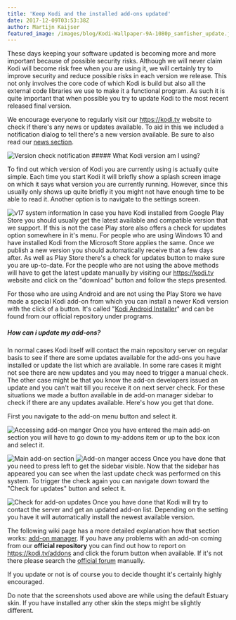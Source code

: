 ```yaml
---
title: 'Keep Kodi and the installed add-ons updated'
date: 2017-12-09T03:53:38Z
author: Martijn Kaijser
featured_image: /images/blog/Kodi-Wallpaper-9A-1080p_samfisher_update.jpg
---
```

These days keeping your software updated is becoming more and more important because of possible security risks. Although we will never claim Kodi will become risk free when you are using it, we will certainly try to improve security and reduce possible risks in each version we release. This not only involves the core code of which Kodi is build but also all the external code libraries we use to make it a functional program. As such it is quite important that when possible you try to update Kodi to the most recent released final version.

 We encourage everyone to regularly visit our <https://kodi.tv> website to check if there's any news or updates available. To aid in this we included a notification dialog to tell there's a new version available. Be sure to also read our [news section](https://kodi.tv/blog).

 ![](http://xbmcfoundation.prod.dd:8083/sites/default/files/wysiwyg/uploads/Version-check-notification.jpg "Version check notification") ##### What Kodi version am I using?

 To find out which version of Kodi you are currently using is actually quite simple. Each time you start Kodi it will briefly show a splash screen image on which it says what version you are currently running. However, since this usually only shows up quite briefly it you might not have enough time to be able to read it. Another option is to navigate to the settings screen.

 ![](http://xbmcfoundation.prod.dd:8083/sites/default/files/wysiwyg/uploads/v17_System_info.png "v17 system information") In case you have Kodi installed from Google Play Store you should usually get the latest available and compatible version that we support. If this is not the case Play store also offers a check for updates option somewhere in it's menu. For people who are using Windows 10 and have installed Kodi from the Microsoft Store applies the same. Once we publish a new version you should automatically receive that a few days after. As well as Play Store there's a check for updates button to make sure you are up-to-date. For the people who are not using the above methods will have to get the latest update manually by visiting our <https://kodi.tv> website and click on the "download" button and follow the steps presented.

 For those who are using Android and are not using the Play Store we have made a special Kodi add-on from which you can install a newer Kodi version with the click of a button. It's called "[Kodi Android Installer](https://kodi.tv/addon/scripts/kodi-android-installer)" and can be found from our official repository under programs.

 ##### How can i update my add-ons?

 In normal cases Kodi itself will contact the main repository server on regular basis to see if there are some updates available for the add-ons you have installed or update the list which are available. In some rare cases it might not see there are new updates and you may need to trigger a manual check. The other case might be that you know the add-on developers issued an update and you can't wait till you receive it on next server check. For these situations we made a button available in de add-on manager sidebar to check if there are any updates available. Here's how you get that done.

 First you navigate to the add-on menu button and select it.

 ![](http://xbmcfoundation.prod.dd:8083/sites/default/files/wysiwyg/uploads/Add-ons-accessing-1.png "Accessing add-on manger") Once you have entered the main add-on section you will have to go down to my-addons item or up to the box icon and select it.

 ![](http://xbmcfoundation.prod.dd:8083/sites/default/files/wysiwyg/uploads/Add-on_manager_main.png "Main add-on section") ![](http://xbmcfoundation.prod.dd:8083/sites/default/files/wysiwyg/uploads/Addon_manager_browser_access.png "Add-on manger access") Once you have done that you need to press left to get the sidebar visible. Now that the sidebar has appeared you can see when the last update check was performed on this system. To trigger the check again you can navigate down toward the "Check for updates" button and select it. 

 ![](http://xbmcfoundation.prod.dd:8083/sites/default/files/wysiwyg/uploads/800px-Add-on_manager_sidebar_menu.png "Check for add-on updates") Once you have done that Kodi will try to contact the server and get an updated add-on list. Depending on the setting you have it will automatically install the newest available version. 

 The following wiki page has a more detailed explanation how that section works: [add-on manager](https://kodi.wiki/view/Add-on_manager). If you have any problems with an add-on coming from our **official repository** you can find out how to report on <https://kodi.tv/addons> and click the forum button when available. If it's not there please search the [official forum](https://forum.kodi.tv/forumdisplay.php?fid=27) manually.

 If you update or not is of course you to decide thought it's certainly highly encouraged.

 Do note that the screenshots used above are while using the default Estuary skin. If you have installed any other skin the steps might be slightly different.

 
